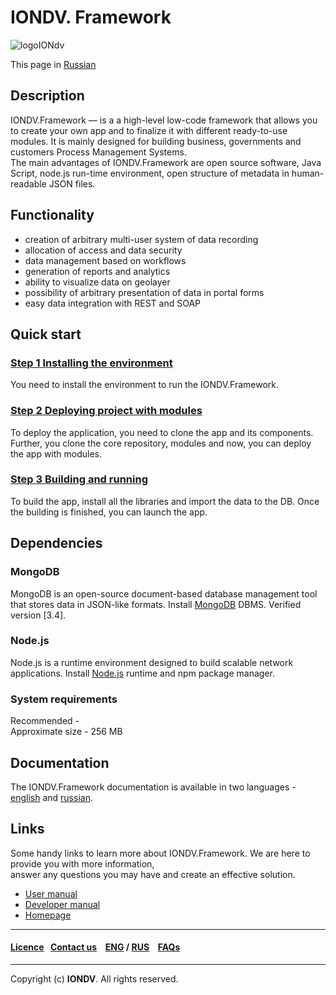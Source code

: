 # IONDV. Framework 
![logoIONdv](https://jobfilter.ru/uploaded_files/images/2017/01/24/159101/sm_U5eOsz95kjNWf_I7.png)

This page in [Russian](/docs/ru/readme.md) 
## Description  
IONDV.Framework —  is a a high-level low-code framework that allows you to create your own app and to finalize it with different ready-to-use modules. It is mainly designed for building business, governments and customers Process Management Systems.  
The main advantages of IONDV.Framework are open source software, Java Script, node.js run-time environment, open structure of metadata in human-readable JSON files.

## Functionality  

* creation of arbitrary multi-user system of data recording
* allocation of access and data security
* data management based on workflows
* generation of reports and analytics
* ability to visualize data on geolayer
* possibility of arbitrary presentation of data in portal forms
* easy data integration with REST and SOAP 

## Quick start
### [Step 1 Installing the environment](/docs/en/1_system_deployment/step1_installing_environment.md)  
You need to install the environment to run the IONDV.Framework.
### [Step 2 Deploying project with modules](/docs/en/1_system_deployment/step2_project_with_modules.md)  
To deploy the application, you need to clone the app and its components. Further, you clone the core repository, modules and now, you can deploy the app with modules.
### [Step 3 Building and running](/docs/en/1_system_deployment/step3_building_and_running.md)  
To build the app, install all the libraries and import the data to the DB. Once the building is finished, you can launch the app. 

## Dependencies


### MongoDB
MongoDB is an open-source document-based database management tool that stores data in JSON-like formats. Install [MongoDB](https://www.mongodb.org/) DBMS. Verified version [3.4].  

### Node.js
Node.js is a runtime environment designed to build scalable network applications. Install [Node.js](<https://nodejs.org/en/>) runtime and npm package manager. 

### System requirements
Recommended -  
Approximate size - 256 MB     

## Documentation 
The IONDV.Framework documentation is available in two languages - [english](/docs/en/index.md) and [russian](/docs/ru/index.md).  

## Links
Some handy links to learn more about IONDV.Framework. We are here to provide you with more information,  
answer any questions you may have and create an effective solution.
* [User manual](/docs/en/manuals/user_manual.md)
* [Developer manual](/docs/en/manuals/dev_manual.md)
* [Homepage](https://iondv.ru/index.html)  



--------------------------------------------------------------------------  


 #### [Licence](platform/licence.md)&ensp;  [Contact us](https://iondv.ru/index.html) &ensp;  [ENG](/docs/en) / [RUS](/docs/ru)   &ensp; [FAQs](/faqs.md)          



--------------------------------------------------------------------------  

 Copyright (c) **IONDV**. All rights reserved. 

